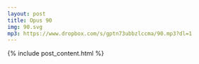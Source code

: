 ```yaml
---
layout: post
title: Opus 90
img: 90.svg
mp3: https://www.dropbox.com/s/gptn73ubbzlccma/90.mp3?dl=1
---
```


{% include post_content.html %}
